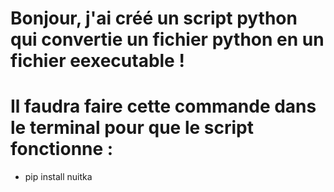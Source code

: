 # Bonjour, j'ai créé un script python qui convertie un fichier python en un fichier eexecutable !
# Il faudra faire cette commande dans le terminal pour que le script fonctionne :
- pip install nuitka

